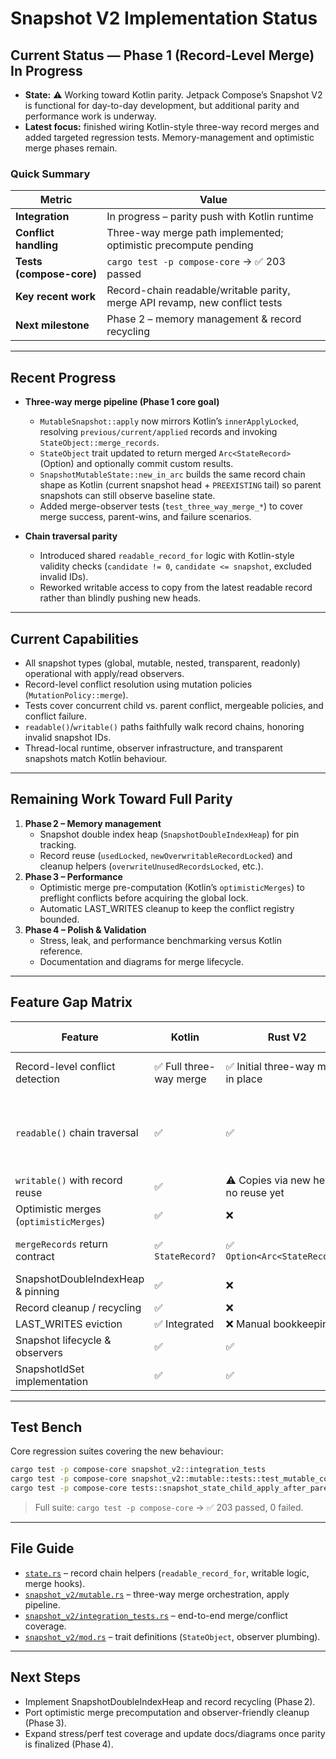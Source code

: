 # Snapshot V2 Implementation Status

## Current Status — Phase 1 (Record-Level Merge) In Progress

- **State:** ⚠️ Working toward Kotlin parity. Jetpack Compose’s Snapshot V2 is functional for day-to-day development, but additional parity and performance work is underway.
- **Latest focus:** finished wiring Kotlin-style three-way record merges and added targeted regression tests. Memory-management and optimistic merge phases remain.

### Quick Summary

| Metric | Value |
| --- | --- |
| **Integration** | In progress – parity push with Kotlin runtime |
| **Conflict handling** | Three-way merge path implemented; optimistic precompute pending |
| **Tests (compose-core)** | `cargo test -p compose-core` → ✅ 203 passed |
| **Key recent work** | Record-chain readable/writable parity, merge API revamp, new conflict tests |
| **Next milestone** | Phase 2 – memory management & record recycling |

---

## Recent Progress

- **Three-way merge pipeline (Phase 1 core goal)**
  - `MutableSnapshot::apply` now mirrors Kotlin’s `innerApplyLocked`, resolving `previous/current/applied` records and invoking `StateObject::merge_records`.
  - `StateObject` trait updated to return merged `Arc<StateRecord>` (Option) and optionally commit custom results.
  - `SnapshotMutableState::new_in_arc` builds the same record chain shape as Kotlin (current snapshot head + `PREEXISTING` tail) so parent snapshots can still observe baseline state.
  - Added merge-observer tests (`test_three_way_merge_*`) to cover merge success, parent-wins, and failure scenarios.

- **Chain traversal parity**
  - Introduced shared `readable_record_for` logic with Kotlin-style validity checks (`candidate != 0`, `candidate <= snapshot`, excluded invalid IDs).
  - Reworked writable access to copy from the latest readable record rather than blindly pushing new heads.

---

## Current Capabilities

- All snapshot types (global, mutable, nested, transparent, readonly) operational with apply/read observers.
- Record-level conflict resolution using mutation policies (`MutationPolicy::merge`).
- Tests cover concurrent child vs. parent conflict, mergeable policies, and conflict failure.
- `readable()`/`writable()` paths faithfully walk record chains, honoring invalid snapshot IDs.
- Thread-local runtime, observer infrastructure, and transparent snapshots match Kotlin behaviour.

---

## Remaining Work Toward Full Parity

1. **Phase 2 – Memory management**
   - Snapshot double index heap (`SnapshotDoubleIndexHeap`) for pin tracking.
   - Record reuse (`usedLocked`, `newOverwritableRecordLocked`) and cleanup helpers (`overwriteUnusedRecordsLocked`, etc.).
2. **Phase 3 – Performance**
   - Optimistic merge pre-computation (Kotlin’s `optimisticMerges`) to preflight conflicts before acquiring the global lock.
   - Automatic LAST_WRITES cleanup to keep the conflict registry bounded.
3. **Phase 4 – Polish & Validation**
   - Stress, leak, and performance benchmarking versus Kotlin reference.
   - Documentation and diagrams for merge lifecycle.

---

## Feature Gap Matrix

| Feature | Kotlin | Rust V2 | Notes / Priority |
| --- | --- | --- | --- |
| Record-level conflict detection | ✅ Full three-way merge | ✅ Initial three-way merge in place | Phase 1 core delivered |
| `readable()` chain traversal | ✅ | ✅ | Shared helper mirrors Kotlin validity rules |
| `writable()` with record reuse | ✅ | ⚠️ Copies via new head, no reuse yet | Phase 2 target |
| Optimistic merges (`optimisticMerges`) | ✅ | ❌ | Phase 3 |
| `mergeRecords` return contract | ✅ `StateRecord?` | ✅ `Option<Arc<StateRecord>>` | Kotlin-compatible semantics |
| SnapshotDoubleIndexHeap & pinning | ✅ | ❌ | Phase 2 |
| Record cleanup / recycling | ✅ | ❌ | Phase 2 |
| LAST_WRITES eviction | ✅ Integrated | ❌ Manual bookkeeping | Phase 3 |
| Snapshot lifecycle & observers | ✅ | ✅ | Parity |
| SnapshotIdSet implementation | ✅ | ✅ | Parity |

---

## Test Bench

Core regression suites covering the new behaviour:

```bash
cargo test -p compose-core snapshot_v2::integration_tests
cargo test -p compose-core snapshot_v2::mutable::tests::test_mutable_conflict_detection_same_object
cargo test -p compose-core tests::snapshot_state_child_apply_after_parent_history
```

> Full suite: `cargo test -p compose-core` → ✅ 203 passed, 0 failed.

---

## File Guide

- [`state.rs`](crates/compose-core/src/state.rs) – record chain helpers (`readable_record_for`, writable logic, merge hooks).
- [`snapshot_v2/mutable.rs`](crates/compose-core/src/snapshot_v2/mutable.rs) – three-way merge orchestration, apply pipeline.
- [`snapshot_v2/integration_tests.rs`](crates/compose-core/src/snapshot_v2/integration_tests.rs) – end-to-end merge/conflict coverage.
- [`snapshot_v2/mod.rs`](crates/compose-core/src/snapshot_v2/mod.rs) – trait definitions (`StateObject`, observer plumbing).

---

## Next Steps

- Implement SnapshotDoubleIndexHeap and record recycling (Phase 2).
- Port optimistic merge precomputation and observer-friendly cleanup (Phase 3).
- Expand stress/perf test coverage and update docs/diagrams once parity is finalized (Phase 4).
